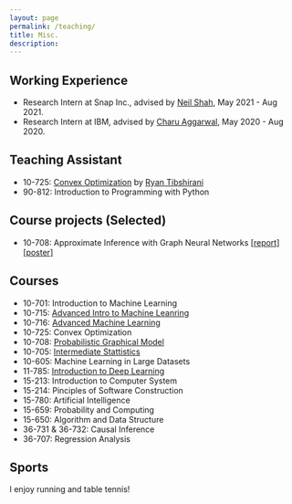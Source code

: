 ```yaml
---
layout: page
permalink: /teaching/
title: Misc.
description: 
---
```


## Working Experience 
* Research Intern at Snap Inc., advised by [Neil Shah](http://nshah.net/), May 2021 - Aug 2021.
* Research Intern at IBM, advised by [Charu Aggarwal](http://www.charuaggarwal.net/), May 2020 - Aug 2020.

## Teaching Assistant 
* 10-725: [Convex Optimization](https://www.stat.cmu.edu/~ryantibs/convexopt/) by [Ryan Tibshirani](http://www.stat.cmu.edu/~ryantibs/) 
* 90-812: Introduction to Programming with Python

## Course projects (Selected)
* 10-708: Approximate Inference with Graph Neural Networks 
[[report]](../assets/pdf/10708_Report.pdf) [[poster]](../assets/pdf/10708_Poster.pdf)

## Courses
* 10-701: Introduction to Machine Learning
* 10-715: [Advanced Intro to Machine Leanring](http://www.cs.cmu.edu/~nihars/teaching/10715-Fa19/index.html)
* 10-716: [Advanced Machine Learning](http://www.cs.cmu.edu/~pradeepr/716/) 
* 10-725: Convex Optimization 
* 10-708: [Probabilistic Graphical Model](https://sailinglab.github.io/pgm-spring-2019/)
* 10-705: [Intermediate Stattistics](http://www.stat.cmu.edu/~siva/705/main.html)
* 10-605: Machine Learning in Large Datasets
* 11-785: [Introduction to Deep Learning](http://deeplearning.cs.cmu.edu/) 
* 15-213: Introduction to Computer System
* 15-214: Pinciples of Software Construction
* 15-780: Artificial Intelligence
* 15-659: Probability and Computing
* 15-650: Algorithm and Data Structure
* 36-731 & 36-732: Causal Inference
* 36-707: Regression Analysis

## Sports
I enjoy running and table tennis!

